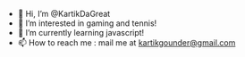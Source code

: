 - 👋 Hi, I’m @KartikDaGreat
- 👀 I’m interested in gaming and tennis!
- 🌱 I’m currently learning javascript!
- 📫 How to reach me : mail me at kartikgounder@gmail.com

<!---
KartikDaGreat/KartikDaGreat is a ✨ special ✨ repository because its `README.md` (this file) appears on your GitHub profile.
You can click the Preview link to take a look at your changes.
--->
